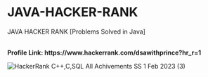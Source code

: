 # JAVA-HACKER-RANK
JAVA HACKER RANK [Problems Solved in Java]

<br>
<b>Profile Link: https://www.hackerrank.com/dsawithprince?hr_r=1</b>
<br>

![HackerRank C++,C,SQL All Achivements SS 1 Feb 2023 (3)](https://user-images.githubusercontent.com/71000042/219055245-2a72db5b-48cb-4c92-8a85-2764afee285d.png)
